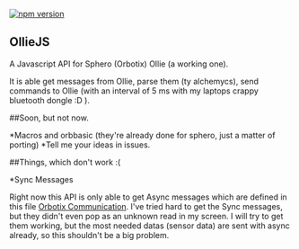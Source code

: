 [![npm version](https://badge.fury.io/js/olliejs.svg)](https://badge.fury.io/js/olliejs)

## OllieJS
A Javascript API for Sphero (Orbotix) Ollie (a working one).

It is able get messages from Ollie, parse them (ty alchemycs), send commands to Ollie (with an interval of 5 ms with my laptops crappy bluetooth dongle :D ).

##Soon, but not now.

*Macros and orbbasic (they're already done for sphero, just a matter of porting)
*Tell me your ideas in issues.

##Things, which don't work :(

*Sync Messages

Right now this API is only able to get Async messages which are defined in this file [Orbotix Communication](https://s3.amazonaws.com/docs.gosphero.com/api/Sphero_API_1.20.pdf). I've tried hard to get the Sync messages, but they didn't even pop as an unknown read in my screen. I will try to get them working, but the most needed datas (sensor data) are sent with async already, so this shouldn't be a big problem. 